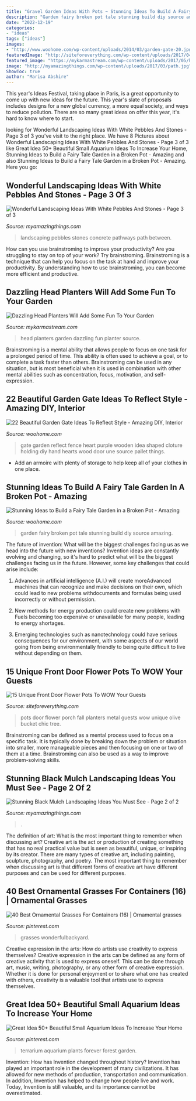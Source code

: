 ```yaml
---
title: "Gravel Garden Ideas With Pots ~ Stunning Ideas To Build A Fairy Tale Garden In A Broken Pot"
description: "Garden fairy broken pot tale stunning build diy source amazing"
date: "2022-12-19"
categories:
- "ideas"
tags: ["ideas"]
images:
- "http://www.woohome.com/wp-content/uploads/2014/03/garden-gate-20.jpg"
featuredImage: "http://siteforeverything.com/wp-content/uploads/2017/04/Front-Door-Pots-12.jpg"
featured_image: "https://mykarmastream.com/wp-content/uploads/2017/05/head-planter-13.jpg"
image: "http://myamazingthings.com/wp-content/uploads/2017/03/path.jpg"
ShowToc: true
author: "Marisa Abshire"
---
```



This year's Ideas Festival, taking place in Paris, is a great opportunity to come up with new ideas for the future. This year's slate of proposals includes designs for a new global currency, a more equal society, and ways to reduce pollution. There are so many great ideas on offer this year, it's hard to know where to start.

	

		
looking for Wonderful Landscaping Ideas With White Pebbles And Stones - Page 3 of 3 you've visit to the right place. We have 8 Pictures about Wonderful Landscaping Ideas With White Pebbles And Stones - Page 3 of 3 like Great Idea 50+ Beautiful Small Aquarium Ideas To Increase Your Home, Stunning Ideas to Build a Fairy Tale Garden in a Broken Pot - Amazing and also Stunning Ideas to Build a Fairy Tale Garden in a Broken Pot - Amazing. Here you go:
		
    
## Wonderful Landscaping Ideas With White Pebbles And Stones - Page 3 Of 3

<img loading=lazy src="http://myamazingthings.com/wp-content/uploads/2017/03/path.jpg" onerror="this.onerror=null;this.src='https://tse4.mm.bing.net/th?id=OIP.JI40F9dl4A3Y2w14ZxKyXQHaFj&amp;pid=15.1';" alt="Wonderful Landscaping Ideas With White Pebbles And Stones - Page 3 of 3">

_Source: myamazingthings.com_

>landscaping pebbles stones concrete pathways path between. 

	

How can you use brainstroming to improve your productivity?
Are you struggling to stay on top of your work? Try brainstroming. Brainstroming is a technique that can help you focus on the task at hand and improve your productivity. By understanding how to use brainstroming, you can become more efficient and productive.

    
## Dazzling Head Planters Will Add Some Fun To Your Garden

<img loading=lazy src="https://mykarmastream.com/wp-content/uploads/2017/05/head-planter-13.jpg" onerror="this.onerror=null;this.src='https://tse1.mm.bing.net/th?id=OIP.RjafkHJ8FDHraU40fC6rogHaJ3&amp;pid=15.1';" alt="Dazzling Head Planters Will Add Some Fun To Your Garden">

_Source: mykarmastream.com_

>head planters garden dazzling fun planter source. 

	

Brainstroming is a mental ability that allows people to focus on one task for a prolonged period of time. This ability is often used to achieve a goal, or to complete a task faster than others. Brainstroming can be used in any situation, but is most beneficial when it is used in combination with other mental abilities such as concentration, focus, motivation, and self-expression.

    
## 22 Beautiful Garden Gate Ideas To Reflect Style - Amazing DIY, Interior

<img loading=lazy src="http://www.woohome.com/wp-content/uploads/2014/03/garden-gate-20.jpg" onerror="this.onerror=null;this.src='https://tse3.mm.bing.net/th?id=OIP.WbJj-2zvWaOQxS12KIGkEQHaJ4&amp;pid=15.1';" alt="22 Beautiful Garden Gate Ideas To Reflect Style - Amazing DIY, Interior">

_Source: woohome.com_

>gate garden reflect fence heart purple wooden idea shaped cloture holding diy hand hearts wood door une source pallet things. 

	

- Add an armoire with plenty of storage to help keep all of your clothes in one place.

    
## Stunning Ideas To Build A Fairy Tale Garden In A Broken Pot - Amazing

<img loading=lazy src="https://www.woohome.com/wp-content/uploads/2016/01/Broken-Pot-Fairy-Garden-17.jpg" onerror="this.onerror=null;this.src='https://tse4.mm.bing.net/th?id=OIP.HsNlDH5KlRWQZuaJnnWWggHaJ4&amp;pid=15.1';" alt="Stunning Ideas to Build a Fairy Tale Garden in a Broken Pot - Amazing">

_Source: woohome.com_

>garden fairy broken pot tale stunning build diy source amazing. 

	

The future of invention: What will be the biggest challenges facing us as we head into the future with new inventions?
Invention ideas are constantly evolving and changing, so it's hard to predict what will be the biggest challenges facing us in the future. However, some key challenges that could arise include:
1. Advances in artificial intelligence (A.I.) will create moreAdvanced machines that can recognize and make decisions on their own, which could lead to new problems withdocuments and formulas being used incorrectly or without permission.

2. New methods for energy production could create new problems with Fuels becoming too expensive or unavailable for many people, leading to energy shortages.

3. Emerging technologies such as nanotechnology could have serious consequences for our environment, with some aspects of our world going from being environmentally friendly to being quite difficult to live without depending on them.

    
## 15 Unique Front Door Flower Pots To WOW Your Guests

<img loading=lazy src="http://siteforeverything.com/wp-content/uploads/2017/04/Front-Door-Pots-12.jpg" onerror="this.onerror=null;this.src='https://tse3.mm.bing.net/th?id=OIP.6_yxHYKN6EPII3oi90IbNAHaLH&amp;pid=15.1';" alt="15 Unique Front Door Flower Pots To WOW Your Guests">

_Source: siteforeverything.com_

>pots door flower porch fall planters metal guests wow unique olive bucket chic tree. 

	

Brainstroming can be defined as a mental process used to focus on a specific task. It is typically done by breaking down the problem or situation into smaller, more manageable pieces and then focusing on one or two of them at a time. Brainstroming can also be used as a way to improve problem-solving skills.

    
## Stunning Black Mulch Landscaping Ideas You Must See - Page 2 Of 2

<img loading=lazy src="https://myamazingthings.com/wp-content/uploads/2017/05/black-mulch.jpg" onerror="this.onerror=null;this.src='https://tse4.mm.bing.net/th?id=OIP.iSVExEKaTxogXafVStve9wHaJ4&amp;pid=15.1';" alt="Stunning Black Mulch Landscaping Ideas You Must See - Page 2 of 2">

_Source: myamazingthings.com_

>. 

	

The definition of art: What is the most important thing to remember when discussing art?
Creative art is the act or production of creating something that has no real practical value but is seen as beautiful, unique, or inspiring by its creator. There are many types of creative art, including painting, sculpture, photography, and poetry. The most important thing to remember when discussing art is that different forms of creative art have different purposes and can be used for different purposes.

    
## 40 Best Ornamental Grasses For Containers (16) | Ornamental Grasses

<img loading=lazy src="https://i.pinimg.com/736x/26/7d/c0/267dc0f819c37c0bc0944a7546b8df40.jpg" onerror="this.onerror=null;this.src='https://tse3.mm.bing.net/th?id=OIP.-Jlv_XE9d4ExjyqbjkPBnAHaLH&amp;pid=15.1';" alt="40 Best Ornamental Grasses For Containers (16) | Ornamental grasses">

_Source: pinterest.com_

>grasses wonderfulbackyard. 

	

Creative expression in the arts: How do artists use creativity to express themselves?
Creative expression in the arts can be defined as any form of creative activity that is used to express oneself. This can be done through art, music, writing, photography, or any other form of creative expression. Whether it is done for personal enjoyment or to share what one has created with others, creativity is a valuable tool that artists use to express themselves.

    
## Great Idea 50+ Beautiful Small Aquarium Ideas To Increase Your Home

<img loading=lazy src="https://i.pinimg.com/736x/4c/7c/1e/4c7c1ee2812f369692778815b4c8366e.jpg" onerror="this.onerror=null;this.src='https://tse2.mm.bing.net/th?id=OIP.9HP6UOr9pLHLd4Ntwbx5_wHaLH&amp;pid=15.1';" alt="Great Idea 50+ Beautiful Small Aquarium Ideas To Increase Your Home">

_Source: pinterest.com_

>terrarium aquarium plants forever forest garden. 

	

Invention: How has Invention changed throughout history?
Invention has played an important role in the development of many civilizations. It has allowed for new methods of production, transportation and communication. In addition, Invention has helped to change how people live and work. Today, Invention is still valuable, and its importance cannot be overestimated.

